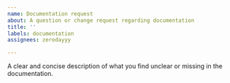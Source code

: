 ```yaml
---
name: Documentation request
about: A question or change request regarding documentation
title: ''
labels: documentation
assignees: zerodayyy

---
```


A clear and concise description of what you find unclear or missing in the documentation.
